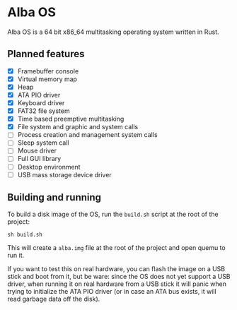 # Alba OS
Alba OS is a 64 bit x86_64 multitasking operating system written in Rust.

## Planned features
- [x] Framebuffer console
- [x] Virtual memory map
- [x] Heap
- [x] ATA PIO driver
- [x] Keyboard driver
- [x] FAT32 file system
- [x] Time based preemptive multitasking
- [x] File system and graphic and  system calls
- [ ] Process creation and management system calls
- [ ] Sleep system call
- [ ] Mouse driver
- [ ] Full GUI library
- [ ] Desktop environment
- [ ] USB mass storage device driver

## Building and running
To build a disk image of the OS, run the `build.sh` script at the root of the project:

    sh build.sh

This will create a `alba.img` file at the root of the project and open quemu to run it.

If you want to test this on real hardware, you can flash the image on a USB stick and boot from it, but be ware: since the OS does not yet support a USB driver, when running it on real hardware from a USB stick it will panic when trying to initialize the ATA PIO driver (or in case an ATA bus exists, it will read garbage data off the disk).

